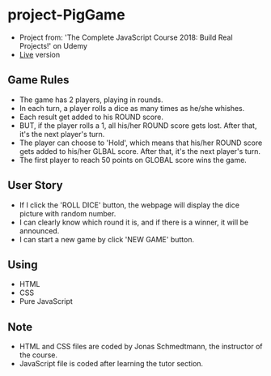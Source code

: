 # project-PigGame
* Project from: 'The Complete JavaScript Course 2018: Build Real Projects!' on Udemy
* [Live](https://pocoapocochen.github.io/project-PigGame/) version

## Game Rules
* The game has 2 players, playing in rounds.
* In each turn, a player rolls a dice as many times as he/she whishes. 
* Each result get added to his ROUND score.
* BUT, if the player rolls a 1, all his/her ROUND score gets lost. After that, it's the next player's turn.
* The player can choose to 'Hold', which means that his/her ROUND score gets added to 
  his/her GLBAL score. After that, it's the next player's turn.
* The first player to reach 50 points on GLOBAL score wins the game.

## User Story
* If I click the 'ROLL DICE' button, the webpage will display the dice picture with random number.
* I can clearly know which round it is, and if there is a winner, it will be announced.
* I can start a new game by click 'NEW GAME' button.

## Using
* HTML
* CSS
* Pure JavaScript

## Note
* HTML and CSS files are coded by Jonas Schmedtmann, the instructor of the course.
* JavaScript file is coded after learning the tutor section.